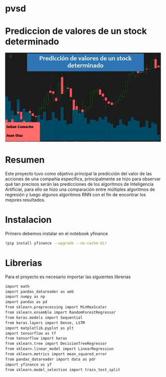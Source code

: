 # pvsd
# Prediccion de valores de un stock determinado

![alt text](https://github.com/Jaerab/pvsd/blob/main/StockPrediction.png?raw=true)

# Resumen

Este proyecto tuvo como objetivo principal la predicción del valor de las acciones de una compañía específica, principalmente se hizo para observar qué tan precisos serán las predicciones de los algoritmos de Inteligencia Artificial, para ello se hizo una comparación entre múltiples algoritmos de regresión y luego algunos algoritmos RNN con el fin de encontrar los mejores resultados.

# Instalacion

Primero debemos instalar en el notebook yfinance

```sh
!pip install yfinance --upgrade --no-cache-dir
```

# Librerias

Para el proyecto es necesario importar las siguientes librerias

```sh
import math
import pandas_datareader as web
import numpy as np
import pandas as pd
from sklearn.preprocessing import MinMaxScaler
from sklearn.ensemble import RandomForestRegressor
from keras.models import Sequential
from keras.layers import Dense, LSTM
import matplotlib.pyplot as plt
import tensorflow as tf
from tensorflow import keras
from sklearn.tree import DecisionTreeRegressor
from sklearn.linear_model import LinearRegression
from sklearn.metrics import mean_squared_error
from pandas_datareader import data as pdr
import yfinance as yf
from sklearn.model_selection import train_test_split
```
